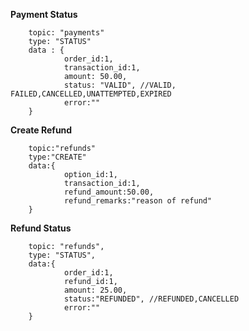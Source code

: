 **Payment Status**

        topic: "payments"
        type: "STATUS"
        data : {
                order_id:1,
                transaction_id:1,
                amount: 50.00,
                status: "VALID", //VALID, FAILED,CANCELLED,UNATTEMPTED,EXPIRED
                error:""
        }


**Create Refund**

        topic:"refunds"
        type:"CREATE"
        data:{
                option_id:1,
                transaction_id:1,
                refund_amount:50.00,
                refund_remarks:"reason of refund"     
        }



**Refund Status**

        topic: "refunds",
        type: "STATUS",
        data:{
                order_id:1,
                refund_id:1,
                amount: 25.00,
                status:"REFUNDED", //REFUNDED,CANCELLED
                error:""
        }
